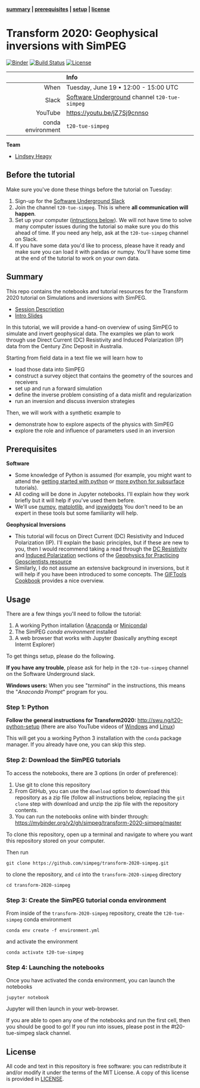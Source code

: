 **[summary](#summary) | [prerequisites](#prerequisites) | [setup](#setup) | [license](#license)**

# Transform 2020: Geophysical inversions with SimPEG

[![Binder](https://mybinder.org/badge_logo.svg)](https://mybinder.org/v2/gh/simpeg/transform-2020-simpeg/master) 
[![Build Status](https://travis-ci.org/simpeg/transform-2020-simpeg.svg?branch=master)](https://travis-ci.org/simpeg/transform-2020-simpeg)
[![License](https://img.shields.io/github/license/simpeg/transform-2020-simpeg.svg)](https://github.com/simpeg/transform-2020-simpeg/blob/master/LICENSE)

|         | Info |
|--------:|:-----|
| When    | Tuesday, June 19 • 12:00 - 15:00 UTC |
| Slack   | [Software Underground](https://softwareunderground.org/) channel `t20-tue-simpeg` |
| YouTube | https://youtu.be/jZ7Sj9cnnso |
| conda environment  | `t20-tue-simpeg` |

**Team**
- [Lindsey Heagy](http://github.com/lheagy)

## Before the tutorial 

Make sure you've done these things before the tutorial on Tuesday:

1. Sign-up for the [Software Underground Slack](https://softwareunderground.org/slack)
1. Join the channel `t20-tue-simpeg`. This is where **all communication will happen**.
1. Set up your computer ([intructions below](#setup)). We will not have time to
   solve many computer issues during the tutorial so make sure you do this
   ahead of time. If you need any help, ask at the `t20-tue-simpeg` channel on
   Slack.
1. If you have some data you'd like to process, please have it ready and make
   sure you can load it with pandas or numpy. You'll have some time at the end
   of the tutorial to work on your own data.

## Summary

This repo contains the notebooks and tutorial resources for the Transform 2020 tutorial on Simulations and inversions with SimPEG. 

- [Session Description](https://transform2020.sched.com/event/cD5V/tutorial-geophysical-inversion-in-simpeg)
- [Intro Slides](https://docs.google.com/presentation/d/1Iw0chJUvjaiuGpQIqiYal719pcvWD2xs2z2aXkpQThQ/edit?usp=sharing)

In this tutorial, we will provide a hand-on overview of using SimPEG to simulate and invert geophysical data. The examples we plan to work through use Direct Current (DC) Resistivity and Induced Polarization (IP) data from the Century Zinc Deposit in Australia.

Starting from field data in a text file we will learn how to
- load those data into SimPEG 
- construct a survey object that contains the geometry of the sources and receivers
- set up and run a forward simulation 
- define the inverse problem consisting of a data misfit and regularization
- run an inversion and discuss inversion strategies

Then, we will work with a synthetic example to
- demonstrate how to explore aspects of the physics with SimPEG
- explore the role and influence of parameters used in an inversion 

## Prerequisites

**Software**

* Some knowledge of Python is assumed (for example, you might want to attend the
  [getting started with python](https://transform2020.sched.com/event/c7Jm/getting-started-with-python) or
  [more python for subsurface](https://transform2020.sched.com/event/c7Jn/more-python-for-subsurface) tutorials).
* All coding will be done in Jupyter notebooks. I'll explain how they work
  briefly but it will help if you've used them before.
* We'll use [numpy](https://numpy.org/), [matplotlib](https://matplotlib.org/), and 
  [ipywidgets](https://ipywidgets.readthedocs.io/)
  You don't need to be an expert in these tools but some familiarity will help.
  
**Geophysical Inversions**

* This tutorial will focus on Direct Current (DC) Resistivity and Induced Polarization (IP). 
  I'll explain the basic principles, but if these are new to you, then I would recommend 
  taking a read through the [DC Resistivity](https://gpg.geosci.xyz/content/DC_resistivity/index.html)
  and [Induced Polarization](https://gpg.geosci.xyz/content/induced_polarization/index.html) sections
  of the [Geophysics for Practicing Geoscientists resource](https://gpg.geosci.xyz/index.html)
* Similarly, I do not assume an extensive background in inversions, but it will help if you have been 
  introduced to some concepts. The [GIFTools Cookbook](https://giftoolscookbook.readthedocs.io/en/latest/content/fundamentals/index.html)
  provides a nice overview. 

## Usage 

There are a few things you'll need to follow the tutorial:

1. A working Python intallation ([Anaconda](https://www.anaconda.com/products/individual) or [Miniconda](https://docs.conda.io/en/latest/miniconda.html))
2. The SimPEG *conda environment* installed
3. A web browser that works with Jupyter 
   (basically anything except Internt Explorer)

To get things setup, please do the following.

**If you have any trouble**, please ask for help in the
`t20-tue-simpeg` channel on the Software Underground slack.

**Windows users:** When you see "*terminal*" in the instructions,
this means the "*Anaconda Prompt*" program for you.

### Step 1: Python

**Follow the general instructions for Transform2020:** http://swu.ng/t20-python-setup
(there are also YouTube videos of [Windows](https://youtu.be/FdatS_NKVrM)
and [Linux](https://youtu.be/3ncwbHyZeAg))

This will get you a working Python 3 installation with the `conda` package
manager. If you already have one, you can skip this step.

### Step 2: Download the SimPEG tutorials

To access the notebooks, there are 3 options (in order of preference):
1. Use git to clone this repository
2. From GitHub, you can use the `download` option to download this repository as a zip file (follow all instructions below, replacing the `git clone` step with download and unzip the zip file with the repository contents.  
3. You can run the notebooks online with binder through: https://mybinder.org/v2/gh/simpeg/transform-2020-simpeg/master

To clone this repository, open up a terminal and navigate to where you want this repository stored on your computer. 

Then run 
```
git clone https://github.com/simpeg/transform-2020-simpeg.git
```
to clone the repository, and `cd` into the `transform-2020-simpeg` directory
```
cd transform-2020-simpeg
```

### Step 3: Create the SimPEG tutorial conda environment 

From inside of the `transform-2020-simpeg` repository, create the `t20-tue-simpeg` conda environment
```
conda env create -f environment.yml
```
and activate the environment 
```
conda activate t20-tue-simpeg
```

### Step 4: Launching the notebooks

Once you have activated the conda environment, you can launch the notebooks
```
jupyter notebook
```
Jupyter will then launch in your web-browser.

If you are able to open any one of the notebooks and run the first cell, then you should be good to go!
If you run into issues, please post in the #t20-tue-simpeg slack channel. 


## License

All code and text in this repository is free software: you can redistribute it and/or
modify it under the terms of the MIT License.
A copy of this license is provided in [LICENSE](LICENSE).


